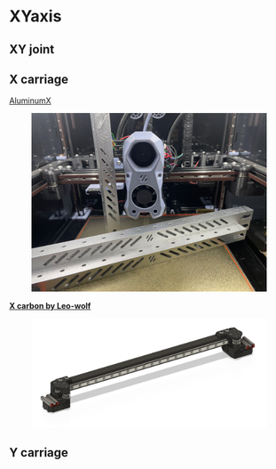 # XYaxis

## XY joint

## X carriage

[AluminumX](https://github.com/3DPrintingMods/VoronAluminumX)

<figure><img src=".gitbook/assets/XtubeAlu.png" alt=""><figcaption></figcaption></figure>

[**X carbon by Leo-wolf**](https://github.com/Leo-Wolf-the-Engineer/Carbonfiber-X-Axis)

<figure><img src=".gitbook/assets/XAxis carbon.png" alt=""><figcaption></figcaption></figure>

## Y carriage

